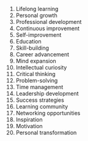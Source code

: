 1. Lifelong learning
2. Personal growth
3. Professional development
4. Continuous improvement
5. Self-improvement
6. Education
7. Skill-building
8. Career advancement
9. Mind expansion
10. Intellectual curiosity
11. Critical thinking
12. Problem-solving
13. Time management
14. Leadership development
15. Success strategies
16. Learning community
17. Networking opportunities
18. Inspiration
19. Motivation
20. Personal transformation
